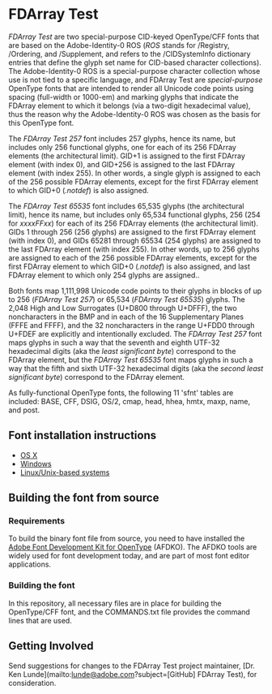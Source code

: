 # FDArray Test

*FDArray Test* are two special-purpose CID-keyed OpenType/CFF fonts that are based on the Adobe-Identity-0 ROS (*ROS* stands for /Registry, /Ordering, and /Supplement, and refers to the /CIDSystemInfo dictionary entries that define the glyph set name for CID-based character collections). The Adobe-Identity-0 ROS is a special-purpose character collection whose use is not tied to a specific language, and FDArray Test are *special-purpose* OpenType fonts that are intended to render all Unicode code points using spacing (full-width or 1000-em) and marking glyphs that indicate the FDArray element to which it belongs (via a two-digit hexadecimal value), thus the reason why the Adobe-Identity-0 ROS was chosen as the basis for this OpenType font.

The *FDArray Test 257* font includes 257 glyphs, hence its name, but includes only 256 functional glyphs, one for each of its 256 FDArray elements (the architectural limit). GID+1 is assigned to the first FDArray element (with index 0), and GID+256 is assigned to the last FDArray element (with index 255). In other words, a single glyph is assigned to each of the 256 possible FDArray elements, except for the first FDArray element to which GID+0 (*.notdef*) is also assigned.

The *FDArray Test 65535* font includes 65,535 glyphs (the architectural limit), hence its name, but includes only 65,534 functional glyphs, 256 (254 for *xxxxFFxx*) for each of its 256 FDArray elements (the architectural limit). GIDs 1 through 256 (256 glyphs) are assigned to the first FDArray element (with index 0), and GIDs 65281 through 65534 (254 glyphs) are assigned to the last FDArray element (with index 255). In other words, up to 256 glyphs are assigned to each of the 256 possible FDArray elements, except for the first FDArray element to which GID+0 (*.notdef*) is also assigned, and last FDArray element to which only 254 glyphs are assigned..

Both fonts map 1,111,998 Unicode code points to their glyphs in blocks of up to 256 (*FDArray Test 257*) or 65,534 (*FDArray Test 65535*) glyphs. The 2,048 High and Low Surrogates (U+D800 through U+DFFF), the two noncharacters in the BMP and in each of the 16 Supplementary Planes (FFFE and FFFF), and the 32 noncharacters in the range U+FDD0 through U+FDEF are explicitly and intentionally excluded. The *FDArray Test 257* font maps glyphs in such a way that the seventh and eighth UTF-32 hexadecimal digits (aka the *least significant byte*) correspond to the FDArray element, but the *FDArray Test 65535* font maps glyphs in such a way that the fifth and sixth UTF-32 hexadecimal digits (aka the *second least significant byte*) correspond to the FDArray element.

As fully-functional OpenType fonts, the following 11 'sfnt' tables are included: BASE, CFF, DSIG, OS/2, cmap, head, hhea, hmtx, maxp, name, and post.

## Font installation instructions

* [OS X](http://support.apple.com/kb/HT2509)
* [Windows](http://windows.microsoft.com/en-us/windows-vista/install-or-uninstall-fonts)
* [Linux/Unix-based systems](https://github.com/adobe-fonts/source-code-pro/issues/17#issuecomment-8967116)

## Building the font from source

### Requirements

To build the binary font file from source, you need to have installed the [Adobe Font Development Kit for OpenType](http://www.adobe.com/devnet/opentype/afdko.html) (AFDKO). The AFDKO tools are widely used for font development today, and are part of most font editor applications.

### Building the font

In this repository, all necessary files are in place for building the OpenType/CFF font, and the COMMANDS.txt file provides the command lines that are used.

## Getting Involved

Send suggestions for changes to the FDArray Test project maintainer, [Dr. Ken Lunde](mailto:lunde@adobe.com?subject=[GitHub] FDArray Test), for consideration.
